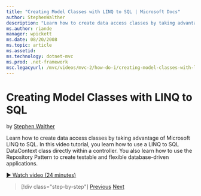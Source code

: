 ```yaml
---
title: "Creating Model Classes with LINQ to SQL | Microsoft Docs"
author: StephenWalther
description: "Learn how to create data access classes by taking advantage of Microsoft LINQ to SQL. In this video tutorial, you learn how to use a LINQ to SQL DataContext..."
ms.author: riande
manager: wpickett
ms.date: 08/20/2008
ms.topic: article
ms.assetid: 
ms.technology: dotnet-mvc
ms.prod: .net-framework
msc.legacyurl: /mvc/videos/mvc-2/how-do-i/creating-model-classes-with-linq-to-sql
---
```

Creating Model Classes with LINQ to SQL
====================
by [Stephen Walther](https://github.com/StephenWalther)

Learn how to create data access classes by taking advantage of Microsoft LINQ to SQL. In this video tutorial, you learn how to use a LINQ to SQL DataContext class directly within a controller. You also learn how to use the Repository Pattern to create testable and flexible database-driven applications.

[&#9654; Watch video (24 minutes)](https://channel9.msdn.com/Blogs/ASP-NET-Site-Videos/creating-model-classes-with-linq-to-sql)

>[!div class="step-by-step"] [Previous](creating-custom-html-helpers.md) [Next](displaying-a-table-of-database-data.md)